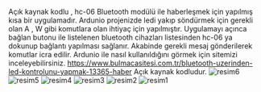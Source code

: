 Açık kaynak kodlu , hc-06 Bluetooth modülü ile haberleşmek için yapılmış kısa bir uygulamadır. 
Ardunio projenizde ledi yakıp söndürmek için gerekli olan A , W gibi komutlara olan ihtiyaç için yapılmıştır.
Uygulamayı açınca bağlan butonu ile listelenen bluetooth cihazları listesinden hc-06 ya dokunup bağlantı yapılması sağlanır. 
Akabinde gerekli mesaj gönderilerek komutlar icra edilir. 
Ardunio ile nasıl kullanıldığını görmek için sitemizi inceleyebilirsiniz. https://www.bulmacasitesi.com.tr/bluetooth-uzerinden-led-kontrolunu-yapmak-13365-haber
Açık kaynak kodludur. 
![resim6](https://github.com/user-attachments/assets/5d95fcb6-febb-4286-abb2-0d0153ea3c21)
![resim5](https://github.com/user-attachments/assets/82ed7944-37aa-4472-80bf-54d334d2f4d2)
![resim4](https://github.com/user-attachments/assets/06de0306-df17-48d5-a2e5-8c94d6b04320)
![resim3](https://github.com/user-attachments/assets/49e03970-5721-4de6-a252-578f3fa26e6d)
![resim2](https://github.com/user-attachments/assets/ddf97cc0-1357-40a6-b97f-7c996964f240)
![resim1](https://github.com/user-attachments/assets/d2e51c32-f53e-460a-876b-296c321de465)


